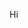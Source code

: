 Hi

<!---
Oliver-Tillett/Oliver-Tillett is a ✨ special ✨ repository because its `README.md` (this file) appears on your GitHub profile.
You can click the Preview link to take a look at your changes.
--->
